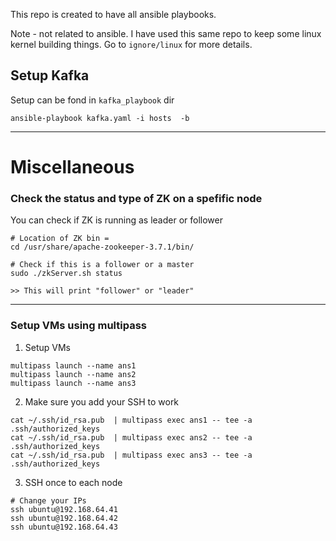 This repo is created to have all ansible playbooks.

Note - not related to ansible. I have used this same repo to keep some linux kernel building things. Go to
```ignore/linux``` for more details.

## Setup Kafka
Setup can be fond in ```kafka_playbook``` dir
```shell
ansible-playbook kafka.yaml -i hosts  -b
```

---
# Miscellaneous

### Check the status and type of ZK on a spefific node
You can check if ZK is running as leader or follower

```shell
# Location of ZK bin = 
cd /usr/share/apache-zookeeper-3.7.1/bin/

# Check if this is a follower or a master
sudo ./zkServer.sh status

>> This will print "follower" or "leader"
```
---

### Setup VMs using multipass
1. Setup VMs
```shell
multipass launch --name ans1
multipass launch --name ans2
multipass launch --name ans3
```
2. Make sure you add your SSH to work 
```ssh
cat ~/.ssh/id_rsa.pub  | multipass exec ans1 -- tee -a .ssh/authorized_keys
cat ~/.ssh/id_rsa.pub  | multipass exec ans2 -- tee -a .ssh/authorized_keys
cat ~/.ssh/id_rsa.pub  | multipass exec ans3 -- tee -a .ssh/authorized_keys
```
3. SSH once to each node
```shell
# Change your IPs
ssh ubuntu@192.168.64.41
ssh ubuntu@192.168.64.42
ssh ubuntu@192.168.64.43
```
